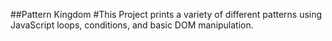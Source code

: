 ##Pattern Kingdom
#This Project prints a variety of different patterns using JavaScript loops, conditions, and basic DOM manipulation.
